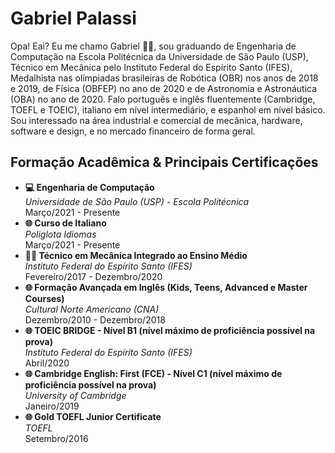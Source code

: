 # Gabriel Palassi

Opa! Eai? Eu me chamo Gabriel 🙋‍♂️, sou graduando de Engenharia de Computação na Escola
Politécnica da Universidade de São Paulo (USP), Técnico em
Mecânica pelo Instituto Federal do Espírito Santo (IFES),
Medalhista nas olímpiadas brasileiras de Robótica (OBR) nos
anos de 2018 e 2019, de Física (OBFEP) no ano de 2020 e de
Astronomia e Astronáutica (OBA) no ano de 2020. Falo
português e inglês fluentemente (Cambridge, TOEFL e
TOEIC), italiano em nível intermediário, e espanhol em nível
básico. Sou interessado na área industrial e comercial de
mecânica, hardware, software e design, e no mercado
financeiro de forma geral.

## Formação Acadêmica & Principais Certificações
* **💻 Engenharia de Computação**<br>
  _Universidade de São Paulo (USP) - Escola Politécnica_<br>
  Março/2021 - Presente
* **🌐 Curso de Italiano**<br>
  _Poliglota Idiomas_<br>
  Março/2021 - Presente
* **🧑‍🔧 Técnico em Mecânica Integrado ao Ensino Médio**<br>
  _Instituto Federal do Espírito Santo (IFES)_<br>
  Fevereiro/2017 - Dezembro/2020
* **🌐 Formação Avançada em Inglês (Kids, Teens, Advanced e Master Courses)**<br>
  _Cultural Norte Americano (CNA)_<br>
  Dezembro/2010 - Dezembro/2018
* **🌐 TOEIC BRIDGE - Nível B1 (nível máximo de
proficiência possível na prova)**<br>
  _Instituto Federal do Espírito Santo (IFES)_<br>
  Abril/2020
* **🌐 Cambridge English: First (FCE) - Nível C1 (nível
máximo de proficiência possível na prova)**<br>
  _University of Cambridge_<br>
  Janeiro/2019
* **🌐 Gold TOEFL Junior Certificate**<br>
  _TOEFL_<br>
  Setembro/2016


